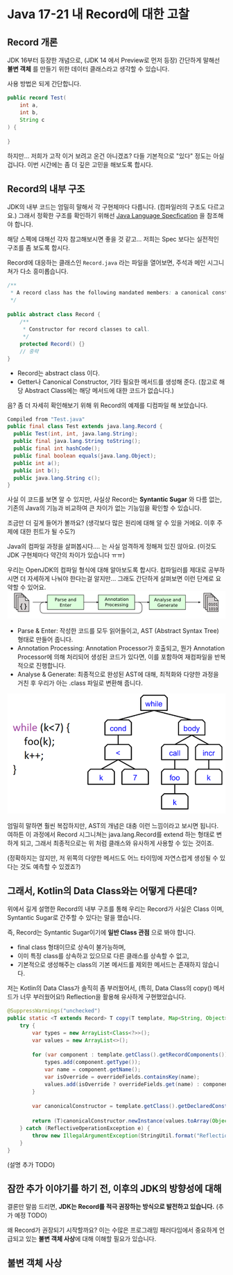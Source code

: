# Java 17-21 내 Record에 대한 고찰

## Record 개론
JDK 16부터 등장한 개념으로, (JDK 14 에서 Preview로 먼저 등장) 간단하게 말해선 **불변 객체** 를 만들기 위한 데이터 클래스라고 생각할 수 있습니다.

사용 방법은 되게 간단합니다.
```java
public record Test(
    int a,
    int b,
    String c
) {

}
```

하지만... 저희가 고작 이거 보려고 온건 아니겠죠? 다들 기본적으로 "있다" 정도는 아실겁니다.
이번 시간에는 좀 더 깊은 고민을 해보도록 합시다.

## Record의 내부 구조
JDK의 내부 코드는 엄밀히 말해서 각 구현체마다 다릅니다. (컴파일러의 구조도 다르고요.)
그래서 정확한 구조를 확인하기 위해선 [Java Language Specfication](https://docs.oracle.com/javase/specs/jls/se22/jls22.pdf) 을 참조해야 합니다.

해당 스펙에 대해선 각자 참고해보시면 좋을 것 같고... 저희는 Spec 보다는 실전적인 구조를 좀 보도록 합시다.

Record에 대응하는 클래스인 `Record.java` 라는 파일을 열어보면, 주석과 메인 시그니쳐가 다소 흥미롭습니다.

```java
/**
 * A record class has the following mandated members: a canonical constructor, which must provide at least as much access as the record class and whose descriptor is the same as the record descriptor; a private final field corresponding to each component, whose name and type are the same as that of the component; a public accessor method corresponding to each component, whose name and return type are the same as that of the component. If not explicitly declared in the body of the record, implicit implementations for these members are provided.
 */

public abstract class Record {
    /**
     * Constructor for record classes to call.
     */
    protected Record() {}
    // 중략
}
```

- Record는 abstract class 이다.
- Getter나 Canonical Constructor, 기타 필요한 메서드를 생성해 준다. (참고로 해당 Abstract Class에는 해당 메서드에 대한 코드가 없습니다.)

음? 좀 더 자세히 확인해보기 위해 위 Record의 예제를 디컴파일 해 보았습니다.

```java
Compiled from "Test.java"
public final class Test extends java.lang.Record {
  public Test(int, int, java.lang.String);
  public final java.lang.String toString();
  public final int hashCode();
  public final boolean equals(java.lang.Object);
  public int a();
  public int b();
  public java.lang.String c();
}
```

사실 이 코드를 보면 알 수 있지만, 사실상 Record는 **Syntantic Sugar** 와 다름 없는, 기존의 Java의 기능과 비교하여 큰 차이가 없는 기능임을 확인할 수 있습니다.

조금만 더 깊게 들어가 볼까요? (생각보다 많은 원리에 대해 알 수 있을 거에요. 이후 주제에 대한 힌트가 될 수도?)

Java의 컴파일 과정을 살펴봅시다.... 는 사실 엄격하게 정해져 있진 않아요. (이것도 JDK 구현체마다 약간의 차이가 있습니다 ㅠㅠ)

우리는 OpenJDK의 컴파일 형식에 대해 알아보도록 합시다.
컴파일러를 제대로 공부하시면 더 자세하게 나눠야 한다는걸 알지만... 그래도 간단하게 살펴보면 이런 단계로 요약할 수 있어요.
![](20240526-Compiler.png)

- Parse & Enter: 작성한 코드를 모두 읽어들이고, AST (Abstract Syntax Tree) 형태로 만들어 줍니다.
- Annotation Processing: Annotation Processor가 호출되고, 뭔가 Annotation Processor에 의해 처리되어 생성된 코드가 있다면, 이를 포함하여 재컴파일을 반복적으로 진행합니다.
- Analyse & Generate: 최종적으로 완성된 AST에 대해, 최적화와 다양한 과정을 거친 후 우리가 아는 .class 파일로 변환해 줍니다.

![](20240526-AST.png)

엄밀히 말하면 훨씬 복잡하지만, AST의 개념은 대충 이런 느낌이라고 보시면 됩니다.
여하튼 이 과정에서 Record 시그니쳐는 java.lang.Record를 extend 하는 형태로 변하게 되고, 그래서 최종적으로는 위 처럼 클래스와 유사하게 사용할 수 있는 것이죠.

(정확하지는 않지만, 저 위쪽의 다양한 메서드도 어느 타이밍에 자연스럽게 생성될 수 있다는 것도 예측할 수 있겠죠?)

## 그래서, Kotlin의 Data Class와는 어떻게 다른데?

위에서 길게 설명한 Record의 내부 구조를 통해 우리는 Record가 사실은 Class 이며, Syntantic Sugar로 간주할 수 있다는 말을 했습니다.

즉, Record는 Syntantic Sugar이기에 **일반 Class 관점** 으로 봐야 합니다.
- final class 형태이므로 상속이 불가능하며,
- 이미 특정 class를 상속하고 있으므로 다른 클래스를 상속할 수 없고,
- 기본적으로 생성해주는 class의 기본 메서드를 제외한 메서드는 존재하지 않습니다.

저는 Kotlin의 Data Class가 솔직히 좀 부러웠어서, (특히, Data Class의 copy() 메서드가 너무 부러웠어요!) Reflection을 활용해 유사하게 구현했었습니다.
```java
@SuppressWarnings("unchecked")
public static <T extends Record> T copy(T template, Map<String, Object> overrideFields) {
	try {
		var types = new ArrayList<Class<?>>();
		var values = new ArrayList<>();

		for (var component : template.getClass().getRecordComponents()) {
			types.add(component.getType());
			var name = component.getName();
			var isOverride = overrideFields.containsKey(name);
			values.add(isOverride ? overrideFields.get(name) : component.getAccessor().invoke(template));
		}

		var canonicalConstructor = template.getClass().getDeclaredConstructor(types.toArray(Class[]::new));

		return (T)canonicalConstructor.newInstance(values.toArray(Object[]::new));
	} catch (ReflectiveOperationException e) {
		throw new IllegalArgumentException(StringUtil.format("Reflection failed: {}", e), e);
	}
}
```

(설명 추가 TODO)

## 잠깐 추가 이야기를 하기 전, 이후의 JDK의 방향성에 대해

결론만 말씀 드리면, **JDK는 Record를 적극 권장하는 방식으로 발전하고 있습니다.**
(추가 예정 TODO)

왜 Record가 권장되기 시작할까요? 이는 수많은 프로그래밍 패러다임에서 중요하게 언급되고 있는 **불변 객체 사상**에 대해 이해할 필요가 있습니다.

## 불변 객체 사상
